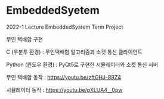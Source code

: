 # EmbeddedSyetem
2022-1 Lecture EmbeddedSystem Term Project

무인 택배함 구현


C (우분투 환경) : 무인택배함 알고리즘과 소켓 통신 클라이언트

Python (윈도우 환경) : PyQt5로 구현한 시뮬레이터와 소켓 통신 서버



무인 택배함 동작 : https://youtu.be/zftGHJ-89Z4

시뮬레이터 동작 : https://youtu.be/pXLUA4__0pw
